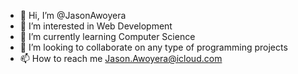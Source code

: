 - 👋 Hi, I’m @JasonAwoyera
- 👀 I’m interested in Web Development
- 🌱 I’m currently learning Computer Science
- 💞️ I’m looking to collaborate on any type of programming projects 
- 📫 How to reach me Jason.Awoyera@icloud.com

<!---
J-Awo/J-Awo is a ✨ special ✨ repository because its `README.md` (this file) appears on your GitHub profile.
You can click the Preview link to take a look at your changes.
--->
